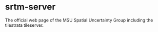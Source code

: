 # srtm-server
The official web page of the MSU Spatial Uncertainty Group including the tilestrata tileserver.
